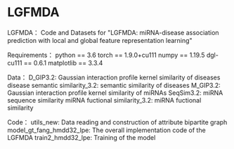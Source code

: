 # LGFMDA
LGFMDA：
Code and Datasets for "LGFMDA: miRNA-disease association prediction with local and global feature representation learning"

Requirements：
	python == 3.6
	torch == 1.9.0+cu111 
	numpy == 1.19.5
	dgl-cu111 == 0.6.1
	matplotlib == 3.3.4

Data：
	D_GIP3.2: Gaussian interaction profile kernel similarity of diseases
	disease semantic similarity_3.2: semantic similarity of diseases
	M_GIP3.2: Gaussian interaction profile kernel similarity of miRNAs
	SeqSim3.2: miRNA sequence similarity
	miRNA fuctional similarity_3.2: miRNA fuctional similarity

Code：
	utils_new: Data reading and construction of attribute bipartite graph
	model_gt_fang_hmdd32_lpe: The overall implementation code of the LGFMDA
	train2_hmdd32_lpe: Training of the model
